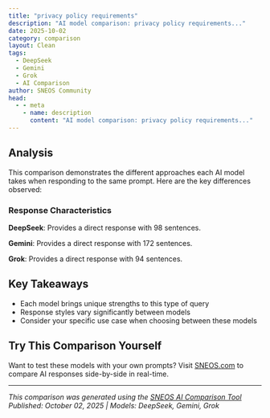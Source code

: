 ```yaml
---
title: "privacy policy requirements"
description: "AI model comparison: privacy policy requirements..."
date: 2025-10-02
category: comparison
layout: Clean
tags:
  - DeepSeek
  - Gemini
  - Grok
  - AI Comparison
author: SNEOS Community
head:
  - - meta
    - name: description
      content: "AI model comparison: privacy policy requirements..."
---
```


<ChatComparison
  title="privacy policy requirements"
  prompt="privacy policy requirements"
  :responses='{"DeepSeek": "Of course. Here is a comprehensive overview of privacy policy requirements, broken down into what is legally required, what is considered a best practice, and how requirements can vary by jurisdiction.\n\n### The Core Principle: Transparency and Lawful Basis\n\nA privacy policy is a legal document that explains to users how an organization collects, uses, shares, and protects their personal information. The fundamental goal is **transparency**\u2014giving users clear and accessible information so they can make informed decisions about their data.\n\n---\n\n### 1. General Legal Requirements (Globally Applicable Principles)\n\nWhile specific laws differ, most modern privacy regulations are built on the same core principles. Your privacy policy must address these points clearly.\n\n* **Who you are:** Identity and contact details of the data controller (the organization collecting the data).\n* **What data you collect:** Categories of personal information collected (e.g., name, email, IP address, payment info, device identifiers).\n* **How and why you collect it:** The purposes for processing the data (e.g., to provide services, for marketing, for analytics).\n* **The legal basis for processing:** This is a key requirement under laws like the GDPR. You must state your lawful basis for each processing activity (e.g., user consent, performance of a contract, legitimate interests).\n* **How you use the data:** A clear explanation of how the collected data will be used to achieve the stated purposes.\n* **Data sharing and disclosure:** Whether you share data with third parties (e.g., payment processors, analytics companies, cloud hosts) and who those parties are.\n* **International Data Transfers:** If you transfer data outside of the user\u0027s home jurisdiction (e.g., from the EU to the US), you must disclose this and explain the legal mechanism for the transfer (e.g., Standard Contractual Clauses).\n* **Data Subject Rights:** Inform users of their rights and how they can exercise them. Common rights include:\n * Right to access\n * Right to rectification (correction)\n * Right to erasure (deletion, \u0022the right to be forgotten\u0022)\n * Right to restrict processing\n * Right to data portability\n * Right to object to processing\n* **Data Security:** A description of the security measures you have in place to protect user data (e.g., encryption, access controls).\n* **Data Retention:** How long you will keep the user\u0027s data, or the criteria used to determine that period.\n* **Cookies and Similar Technologies:** Explain your use of cookies, tracking pixels, etc., and how users can manage their preferences. This often requires a separate, explicit cookie banner or consent manager.\n* **How to Contact You:** Provide clear contact information for privacy-related inquiries and for users to exercise their rights.\n* **Policy Changes:** State that you may update the policy and how you will notify users of material changes.\n\n---\n\n### 2. Key Jurisdiction-Specific Requirements\n\nYou must comply with the laws of the regions where your users are located, not just where your business is based.\n\n#### **a) General Data Protection Regulation (GDPR) - European Union/UK**\n\nThe GDPR is one of the strictest privacy laws and sets the global standard.\n\n* **Lawful Basis:** You must specify your lawful basis for processing (Consent, Contract, Legal Obligation, Vital Interests, Public Task, Legitimate Interests).\n* **Data Protection Officer (DPO):** If you engage in large-scale systematic monitoring or process special categories of data, you must appoint a DPO and publish their contact details.\n* **Supervisory Authority:** Inform users of their right to lodge a complaint with a data protection authority.\n* **Automated Decision-Making:** If you use profiling or automated decision-making, you must inform users and allow them to obtain human intervention.\n\n#### **b) California Consumer Privacy Act (CCPA) / California Privacy Rights Act (CPRA) - California, USA**\n\nThese laws grant specific rights to California residents.\n\n* **\u0022Right to Know\u0022 and \u0022Right to Delete\u0022:** Prominently display these rights and provide at least two methods for submitting requests (e.g., toll-free number and webform).\n* **\u0022Right to Opt-Out of Sale/Sharing\u0022:** You must have a clear and conspicuous link on your homepage titled \u0022Do Not Sell or Share My Personal Information\u0022 if you \u0022sell\u0022 or \u0022share\u0022 data (as broadly defined by the law).\n* **\u0022Limit Use of Sensitive Personal Information\u0022:** For data like precise geolocation or health information, you must provide a way for users to limit its use.\n* **\u0022Financial Incentive\u0022:** Disclose if you offer financial incentives for data collection and explain how they work.\n* **Notice at Collection:** You must inform users of the categories of data collected and the purposes for use at or before the point of collection.\n\n#### **c) Other US State Laws (e.g., Virginia VCDPA, Colorado CPA, Utah UCPA)**\n\nSimilar to the CCPA/CPRA but with variations. A policy compliant with CPRA will often cover many of these requirements, but you must be aware of nuances (e.g., the exact definition of \u0022sale,\u0022 the rights of appeal, etc.).\n\n#### **d) Personal Information Protection and Electronic Documents Act (PIPEDA) - Canada**\n\n* **Principle-Based:** Based on 10 fair information principles (e.g., Accountability, Identifying Purposes, Consent, Limiting Collection).\n* **Meaningful Consent:** Consent must be obtained for collection, use, or disclosure of personal data and should be meaningful (i.e., users must understand what they are agreeing to).\n\n---\n\n### 3. Best Practices for a User-Friendly and Robust Policy\n\nGoing beyond the legal minimum builds trust and reduces risk.\n\n* **Use Plain Language:** Avoid legalese. Write in a clear, easy-to-understand manner.\n* **Make it Accessible:** Place a link to your privacy policy in a standard location, typically the website footer.\n* **Layered Notice:** Consider a short, summary notice with a link to the full, detailed policy.\n* **Be Specific:** Instead of \u0022we may use data for marketing,\u0022 say \u0022we will use your email address to send you our weekly newsletter.\u0022\n* **Keep it Updated:** Review and update your policy regularly, especially when you change your data practices or when new laws come into effect.\n* **Provide an Effective Date:** Always state when the policy was last updated.\n\n---\n\n### 4. Checklist for Your Privacy Policy\n\n| Category | Requirement |\n| :--- | :--- |\n| **Identity \u0026 Contact** | Your company name, address, email, and phone number. DPO contact if applicable. |\n| **Data Collection** | List all categories of data collected (e.g., identity, contact, financial, technical, usage). |\n| **Purpose \u0026 Legal Basis** | State why you collect data (the purpose) and the lawful basis for each purpose (under GDPR). |\n| **Data Sharing** | List categories of third parties you share with (e.g., AWS, Google Analytics, Stripe) and why. |\n| **International Transfers** | Disclose if data is transferred internationally and the safeguard used (e.g., SCCs). |\n| **User Rights** | Explain user rights (access, delete, correct, opt-out, etc.) and how to exercise them. |\n| **Data Security** | Describe the security measures you use (e.g., SSL encryption, secure servers). |\n| **Data Retention** | State how long you keep data or the criteria used to determine this. |\n| **Cookies** | Explain cookie usage and link to a cookie policy or preference center. |\n| **Policy Updates** | Explain how you will notify users of changes to the policy. |\n| **Special for CCPA/CPRA** | Include a \u0022Do Not Sell or Share My Personal Information\u0022 link and describe financial incentives. |\n\n\u003E **Disclaimer:** This information is for educational purposes only and does not constitute legal advice. You should consult with a qualified legal professional to ensure your privacy policy is fully compliant with all applicable laws for your specific situation.", "Gemini": "Okay, let\u0027s break down the privacy policy requirements. This is a complex area, as the specific requirements depend heavily on:\n\n* **The jurisdiction (country, state, etc.) your business operates in or targets.**\n* **The type of data you collect.**\n* **How you collect the data (website, app, in-person, etc.).**\n* **How you use the data.**\n\nI\u0027ll give you a general overview of the common requirements and then point you towards resources for specific jurisdictions.\n\n**I. Core Principles \u0026 Common Requirements:**\n\nRegardless of the specific law, most privacy policies need to be:\n\n* **Accessible and Easy to Understand:** Written in plain language that the average person can comprehend. Avoid legal jargon as much as possible. Use clear headings and formatting.\n* **Conspicuous:** Easy to find on your website or app. Typically linked in the footer of every page of a website and readily accessible within an app\u0027s settings.\n* **Up-to-Date:** Regularly reviewed and updated to reflect changes in your data practices or applicable laws. Date of last update should be clearly displayed.\n* **Comprehensive:** Cover all aspects of your data handling.\n\n**II. Key Elements of a Privacy Policy:**\n\nHere\u0027s a breakdown of the information typically required in a privacy policy:\n\n1. **Identity and Contact Information of the Data Controller/Business:**\n\n * **Who you are:** Your company name and legal address.\n * **Contact information:** A designated contact person or department responsible for privacy inquiries (e.g., a privacy officer or data protection officer). Include a valid email address and/or phone number.\n\n2. **Types of Personal Data Collected:**\n\n * **Be specific:** List *all* categories of personal data you collect. Examples include:\n * **Contact Information:** Name, email address, phone number, postal address.\n * **Demographic Information:** Age, gender, location, interests.\n * **Financial Information:** Credit card numbers, bank account details (if applicable).\n * **Usage Data:** IP address, browser type, operating system, pages visited, time spent on site, referring URLs, search queries.\n * **Device Information:** Device type, device ID, mobile network information.\n * **Location Data:** GPS coordinates (if applicable and with appropriate consent).\n * **Cookies and Tracking Technologies Data:** Explain what cookies and similar technologies you use and what data they collect.\n * **User-Generated Content:** Comments, reviews, posts, photos, videos (if applicable).\n * **Health Information:** (If applicable, requires very careful handling and often explicit consent).\n * **Biometric Data:** (If applicable, also requires very careful handling and explicit consent).\n * **Sensitive Data:** (e.g., racial or ethnic origin, political opinions, religious or philosophical beliefs, trade union membership, genetic data, biometric data, data concerning health or data concerning a natural person\u0027s sex life or sexual orientation.)\n * **Explain *why* you collect each type of data.**\n\n3. **Purpose of Data Collection and Processing:**\n\n * **Clearly state *why* you are collecting and using the data.** Be specific. Examples:\n * To provide and personalize services.\n * To process transactions.\n * To send marketing communications (if you have consent).\n * To improve your website or app.\n * To conduct research and analysis.\n * To comply with legal obligations.\n * For security purposes (e.g., fraud prevention).\n * **Lawful Basis for Processing (GDPR Requirement):** If GDPR applies, you *must* identify the legal basis for processing each type of data. Common legal bases include:\n * **Consent:** The individual has given explicit consent.\n * **Contract:** Processing is necessary for the performance of a contract.\n * **Legal Obligation:** Processing is necessary to comply with a legal obligation.\n * **Legitimate Interests:** Processing is necessary for your legitimate interests (or the legitimate interests of a third party), provided those interests are not overridden by the individual\u0027s rights and freedoms. This requires careful balancing.\n * **Vital Interests:** Processing is necessary to protect someone\u0027s life.\n * **Public Interest:** Processing is necessary for the performance of a task carried out in the public interest.\n\n4. **Data Sharing and Disclosure:**\n\n * **Identify any third parties with whom you share personal data.** Be specific. Examples:\n * **Service Providers:** Payment processors, hosting providers, email marketing platforms, analytics providers, cloud storage providers.\n * **Advertising Partners:** Companies you work with for advertising and marketing.\n * **Legal Authorities:** If required by law (e.g., in response to a subpoena).\n * **Business Transfers:** In the event of a merger, acquisition, or sale of assets.\n * **Explain *why* you share the data with each third party.**\n * **If you transfer data internationally, describe the safeguards you have in place to protect the data.** (Especially important under GDPR and other laws). This might include Standard Contractual Clauses (SCCs), Binding Corporate Rules (BCRs), or reliance on an adequacy decision.\n\n5. **Data Retention:**\n\n * **Explain how long you keep personal data.** Be specific and base this on the purpose for which the data was collected.\n * **If you cannot specify an exact retention period, explain the criteria used to determine the retention period.** Examples:\n * \u0022We retain your data for as long as necessary to provide you with our services.\u0022\n * \u0022We retain your data for as long as required by law.\u0022\n * \u0022We retain your data for [number] years after your last interaction with us.\u0022\n * **Explain how data is securely deleted or anonymized when it is no longer needed.**\n\n6. **Data Security:**\n\n * **Describe the security measures you have in place to protect personal data.** While you don\u0027t need to disclose specific security details that could be exploited, you should provide a general overview. Examples:\n * \u0022We use encryption to protect your data in transit and at rest.\u0022\n * \u0022We have implemented firewalls and intrusion detection systems.\u0022\n * \u0022We regularly review and update our security practices.\u0022\n * \u0022We limit access to personal data to authorized personnel.\u0022\n\n7. **User Rights:**\n\n * **Explain the rights that individuals have regarding their personal data.** These rights vary depending on the jurisdiction, but commonly include:\n * **Right to Access:** The right to request a copy of their personal data.\n * **Right to Rectification:** The right to correct inaccurate or incomplete data.\n * **Right to Erasure (Right to be Forgotten):** The right to have their data deleted (under certain circumstances).\n * **Right to Restriction of Processing:** The right to limit how their data is processed.\n * **Right to Data Portability:** The right to receive their data in a portable format and transmit it to another controller.\n * **Right to Object:** The right to object to the processing of their data (e.g., for direct marketing).\n * **Right to Withdraw Consent:** The right to withdraw consent at any time (if consent is the legal basis for processing).\n * **Right to Lodge a Complaint:** The right to file a complaint with a data protection authority.\n * **Explain how individuals can exercise these rights.** Provide clear instructions and contact information.\n\n8. **Cookies and Tracking Technologies:**\n\n * **Explain what cookies and other tracking technologies (e.g., pixel tags, web beacons) you use.**\n * **Describe the purpose of each type of cookie or tracking technology.**\n * **Explain how users can manage their cookie preferences.** Provide instructions on how to block or delete cookies. Link to a cookie policy if you have one.\n * **Comply with cookie consent requirements (e.g., GDPR, ePrivacy Directive).** This often requires obtaining explicit consent before setting non-essential cookies.\n\n9. **Children\u0027s Privacy (If Applicable):**\n\n * **If you collect data from children under a certain age (e.g., 13 under COPPA in the US), you must comply with specific legal requirements.**\n * **Explain your practices for obtaining parental consent.**\n * **Describe the types of data you collect from children.**\n * **Explain how parents can review, delete, or modify their child\u0027s data.**\n\n10. **Changes to the Privacy Policy:**\n\n * **Explain how you will notify users of changes to the privacy policy.** Examples:\n * Posting a notice on your website.\n * Sending an email notification.\n * **Indicate when the privacy policy was last updated.**\n\n**III. Jurisdiction-Specific Requirements:**\n\nHere\u0027s where things get very specific. You *must* tailor your privacy policy to comply with the laws that apply to your business. Here are some key laws to consider:\n\n* **GDPR (General Data Protection Regulation):** Applies to any organization that processes the personal data of individuals in the European Economic Area (EEA), regardless of where the organization is located. This is often considered the gold standard for privacy laws.\n* **CCPA/CPRA (California Consumer Privacy Act/California Privacy Rights Act):** Applies to businesses that collect the personal information of California residents and meet certain revenue or data processing thresholds. CPRA amended and expanded CCPA.\n* **PIPEDA (Personal Information Protection and Electronic Documents Act):** Canada\u0027s federal privacy law.\n* **LGPD (Lei Geral de Prote\u00E7\u00E3o de Dados):** Brazil\u0027s General Data Protection Law.\n* **POPIA (Protection of Personal Information Act):** South Africa\u0027s privacy law.\n* **COPPA (Children\u0027s Online Privacy Protection Act):** US law that protects the online privacy of children under 13.\n* **Other US State Privacy Laws:** Many other US states have enacted or are considering comprehensive privacy laws (e.g., Virginia, Colorado, Utah, Connecticut). These laws often have similarities to CCPA/CPRA but also have unique requirements.\n* **ePrivacy Directive (Cookie Law):** EU directive that regulates the use of cookies and other tracking technologies. Often implemented differently in each EU member state.\n\n**IV. Where to Get Help:**\n\n* **Privacy Policy Generators:** There are many online privacy policy generators that can help you create a basic policy. However, these are *not* a substitute for legal advice. Carefully review and customize the generated policy to ensure it accurately reflects your data practices and complies with all applicable laws. Examples: Iubenda, Termly, Privacy Policies.com.\n* **Legal Counsel:** The best approach is to consult with a qualified attorney who specializes in data privacy law. They can help you assess your specific needs and create a privacy policy that is tailored to your business and complies with all applicable regulations.\n* **Data Protection Authorities (DPAs):** Each country or region typically has a data protection authority that is responsible for enforcing privacy laws. These authorities often provide guidance and resources on how to comply with the law. Examples:\n * **EU:** European Data Protection Board (EDPB)\n * **UK:** Information Commissioner\u0027s Office (ICO)\n * **California:** California Privacy Protection Agency (CPPA)\n * **Canada:** Office of the Privacy Commissioner of Canada (OPC)\n\n**V. Key Considerations:**\n\n* **Transparency is Key:** Be honest and upfront about your data practices.\n* **Regularly Review and Update:** Privacy laws are constantly evolving, so it\u0027s important to review and update your privacy policy regularly.\n* **Implement What You Promise:** Your privacy policy is a promise to your users. Make sure you actually implement the practices described in your policy.\n* **Train Your Employees:** Ensure that your employees understand your privacy policy and how to handle personal data.\n* **Document Your Compliance Efforts:** Keep records of your data processing activities, security measures, and compliance efforts. This will be helpful if you are ever audited by a data protection authority.\n\n**In summary, creating a privacy policy is a critical step for any organization that collects or processes personal data. It\u0027s important to understand the legal requirements that apply to your business and to create a policy that is clear, accurate, and comprehensive. Consulting with legal counsel is highly recommended.**\n\nTo give you more tailored advice, please tell me:\n\n* **Where is your business located?**\n* **Where are your customers located (or where do you target your services)?**\n* **What type of business are you (e.g., e-commerce, SaaS, mobile app)?**\n* **What types of data do you collect?**\n\nThis information will allow me to provide you with more specific guidance. Good luck!\n", "Grok": "Privacy policy requirements vary depending on the jurisdiction, the type of business, and the data being collected or processed. However, privacy policies are essential for fostering transparency and trust with users by explaining how personal information is collected, used, stored, and protected. Below are the general requirements for a privacy policy, along with key elements often mandated by laws like the **General Data Protection Regulation (GDPR)** in the European Union, the **California Consumer Privacy Act (CCPA)** in the United States, and other global regulations.\n\n---\n\n### **Key Privacy Policy Requirements**\nA privacy policy should be clear, accessible, and comprehensive. Below are the main components that should be included:\n\n#### 1. **Introduction and Scope**\n - Explain what the privacy policy covers (e.g., websites, apps, or services).\n - Identify the entity responsible for data collection (the data controller or business).\n\n#### 2. **Types of Data Collected**\n - List the categories of personal information collected, such as:\n - Name, email address, phone number\n - IP address, location data, browsing history\n - Payment information\n - Any sensitive data (e.g., health or biometric data)\n - Specify if data is collected automatically (e.g., via cookies or analytics tools).\n\n#### 3. **Purpose of Data Collection**\n - Clearly state why the data is being collected, for example:\n - To provide services or products\n - For marketing or advertising\n - For analytics or improving user experience\n - Ensure the purpose aligns with legal bases for processing (e.g., consent, legitimate interest under GDPR).\n\n#### 4. **Legal Basis for Processing (if applicable, e.g., GDPR)**\n - Under GDPR, explain the legal basis for processing personal data, such as:\n - User consent\n - Contractual necessity\n - Legitimate interest\n - Legal obligation\n\n#### 5. **Data Sharing and Third Parties**\n - Disclose if and how personal data is shared with third parties, such as:\n - Service providers (e.g., payment processors, hosting services)\n - Marketing partners\n - Government or legal authorities (if required by law)\n - Specify if data is transferred internationally and the safeguards in place (e.g., Standard Contractual Clauses under GDPR).\n\n#### 6. **Data Retention**\n - Explain how long personal data will be stored.\n - Outline the criteria used to determine retention periods.\n\n#### 7. **User Rights**\n - Inform users of their rights regarding their personal data, such as:\n - Access to their data\n - Correction of inaccurate data\n - Deletion of data (right to be forgotten, under GDPR)\n - Restriction of processing\n - Data portability (ability to transfer data to another provider)\n - Opt-out of marketing communications or data sales (under CCPA)\n - Provide instructions on how users can exercise these rights.\n\n#### 8. **Data Security Measures**\n - Describe the technical and organizational measures in place to protect data, such as:\n - Encryption\n - Access controls\n - Regular security audits\n - Note that you cannot guarantee absolute security but will take reasonable steps to safeguard data.\n\n#### 9. **Cookies and Tracking Technologies**\n - Disclose the use of cookies, web beacons, or other tracking tools.\n - Explain their purpose (e.g., analytics, advertising).\n - Provide users with options to manage cookie preferences (required under GDPR\u0027s ePrivacy Directive and similar laws).\n\n#### 10. **Children\u2019s Privacy**\n - If your service targets children (under 13 in the US per COPPA, or under 16 in some GDPR jurisdictions), include specific protections.\n - Obtain verifiable parental consent for data collection from children.\n\n#### 11. **Updates to the Privacy Policy**\n - State that the policy may be updated periodically.\n - Explain how users will be notified of changes (e.g., email or website notice).\n\n#### 12. **Contact Information**\n - Provide contact details for privacy-related inquiries (e.g., email address, phone number).\n - If required (e.g., under GDPR), include contact information for the Data Protection Officer (DPO).\n\n---\n\n### **Jurisdiction-Specific Requirements**\nDifferent laws impose additional obligations on privacy policies:\n\n#### **GDPR (European Union)**\n- Applies to businesses processing data of EU residents, regardless of location.\n- Requires explicit consent for data processing in many cases (e.g., marketing).\n- Mandates detailed information on user rights (e.g., right to be forgotten).\n- Requires a Data Protection Officer (DPO) for certain organizations.\n- Must address international data transfers and safeguards.\n\n#### **CCPA/CPRA (California, USA)**\n- Applies to businesses collecting data from California residents if they meet certain thresholds (e.g., revenue or data volume).\n- Requires disclosure of data \u0022selling\u0022 and an opt-out mechanism (e.g., \u0022Do Not Sell My Personal Information\u0022 link).\n- Mandates a description of consumer rights, such as deletion and access to data.\n- Requires businesses to update privacy policies at least annually.\n\n#### **COPPA (Children\u2019s Online Privacy Protection Act, USA)**\n- Applies to websites or services directed at children under 13.\n- Requires verifiable parental consent for data collection.\n- Mandates specific privacy practices for children\u2019s data.\n\n#### **PIPEDA (Canada)**\n- Applies to private-sector organizations in Canada.\n- Requires accountability, transparency, and user consent for data collection.\n- Mandates breach notification to affected individuals.\n\n#### **Other Global Laws**\n- **Brazil (LGPD)**: Similar to GDPR, with user rights and data protection requirements.\n- **Australia (Privacy Act)**: Requires transparency in data handling and breach notifications.\n- **India (DPDP Act)**: Focuses on data minimization, user consent, and data localization in some cases.\n\n---\n\n### **Best Practices for Compliance**\n- **Accessibility**: Make the policy easy to find (e.g., link in website footer) and readable (avoid legal jargon).\n- **Transparency**: Be honest about data practices, even if they may not be favorable.\n- **Consent**: Use clear opt-in mechanisms for data collection, especially for marketing or cookies.\n- **Regular Updates**: Review and update the policy to reflect changes in law or business practices.\n- **Legal Review**: Consult a legal professional to ensure compliance with applicable laws.\n\n---\n\nFailure to comply with privacy policy requirements can result in fines, legal action, or reputational damage. For example:\n- GDPR fines can reach up to \u20AC20 million or 4% of annual global turnover (whichever is higher).\n- CCPA fines can be up to $7,500 per intentional violation.\n\nIf you\u2019re creating a privacy policy, consider using templates from legal resources or privacy-focused platforms (like IAPP or TrustArc) as a starting point, but always tailor them to your specific business and jurisdiction with legal assistance. If you have a specific jurisdiction or industry in mind, let me know, and I can provide more targeted guidance!"}' 
  published-date="02:05"
/>

## Analysis

This comparison demonstrates the different approaches each AI model takes when responding to the same prompt. Here are the key differences observed:

### Response Characteristics

**DeepSeek**: Provides a direct response with 98 sentences. 

**Gemini**: Provides a direct response with 172 sentences. 

**Grok**: Provides a direct response with 94 sentences. 

## Key Takeaways

- Each model brings unique strengths to this type of query
- Response styles vary significantly between models
- Consider your specific use case when choosing between these models

## Try This Comparison Yourself

Want to test these models with your own prompts? Visit [SNEOS.com](https://sneos.com) to compare AI responses side-by-side in real-time.

---

*This comparison was generated using the [SNEOS AI Comparison Tool](https://sneos.com)*
*Published: October 02, 2025 | Models: DeepSeek, Gemini, Grok*
